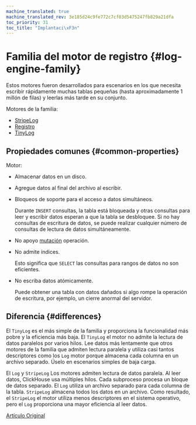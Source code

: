 ```yaml
---
machine_translated: true
machine_translated_rev: 3e185d24c9fe772c7cf03d5475247fb829a21dfa
toc_priority: 31
toc_title: "Implantaci\xF3n"
---
```


# Familia del motor de registro {#log-engine-family}

Estos motores fueron desarrollados para escenarios en los que necesita escribir rápidamente muchas tablas pequeñas (hasta aproximadamente 1 millón de filas) y leerlas más tarde en su conjunto.

Motores de la familia:

-   [StripeLog](stripelog.md)
-   [Registro](log.md)
-   [TinyLog](tinylog.md)

## Propiedades comunes {#common-properties}

Motor:

-   Almacenar datos en un disco.

-   Agregue datos al final del archivo al escribir.

-   Bloqueos de soporte para el acceso a datos simultáneos.

    Durante `INSERT` consultas, la tabla está bloqueada y otras consultas para leer y escribir datos esperan a que la tabla se desbloquee. Si no hay consultas de escritura de datos, se puede realizar cualquier número de consultas de lectura de datos simultáneamente.

-   No apoyo [mutación](../../../sql_reference/statements/alter.md#alter-mutations) operación.

-   No admite índices.

    Esto significa que `SELECT` las consultas para rangos de datos no son eficientes.

-   No escriba datos atómicamente.

    Puede obtener una tabla con datos dañados si algo rompe la operación de escritura, por ejemplo, un cierre anormal del servidor.

## Diferencia {#differences}

El `TinyLog` es el más simple de la familia y proporciona la funcionalidad más pobre y la eficiencia más baja. El `TinyLog` el motor no admite la lectura de datos paralelos por varios hilos. Lee datos más lentamente que otros motores de la familia que admiten lectura paralela y utiliza casi tantos descriptores como los `Log` motor porque almacena cada columna en un archivo separado. Úselo en escenarios simples de baja carga.

El `Log` y `StripeLog` Los motores admiten lectura de datos paralela. Al leer datos, ClickHouse usa múltiples hilos. Cada subproceso procesa un bloque de datos separado. El `Log` utiliza un archivo separado para cada columna de la tabla. `StripeLog` almacena todos los datos en un archivo. Como resultado, el `StripeLog` el motor utiliza menos descriptores en el sistema operativo, pero el `Log` proporciona una mayor eficiencia al leer datos.

[Artículo Original](https://clickhouse.tech/docs/en/operations/table_engines/log_family/) <!--hide-->
